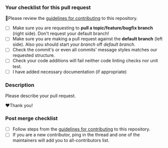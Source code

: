 ### Your checklist for this pull request
🚨Please review the [guidelines for contributing](../CONTRIBUTING.md) to this repository.

- [ ] Make sure you are requesting to **pull a topic/feature/bugfix branch** (right side). Don't request your default branch!
- [ ] Make sure you are making a pull request against the **default branch** (left side). Also you should start *your branch* off *default branch*.
- [ ] Check the commit's or even all commits' message styles matches our requested structure.
- [ ] Check your code additions will fail neither code linting checks nor unit test.
- [ ] I have added necessary documentation (if appropriate)

### Description
Please describe your pull request.

❤️Thank you!

### Post merge checklist
- [ ] Follow steps from the [guidelines for contributing](../Contributing.md) to this repository.
- [ ] If you are a new contributor, ping in the thread and one of the maintainers will add you to all-contributors list.